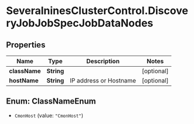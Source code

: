 # SeveralninesClusterControl.DiscoveryJobJobSpecJobDataNodes

## Properties

Name | Type | Description | Notes
------------ | ------------- | ------------- | -------------
**className** | **String** |  | [optional] 
**hostName** | **String** | IP address or Hostname | [optional] 



## Enum: ClassNameEnum


* `CmonHost` (value: `"CmonHost"`)




